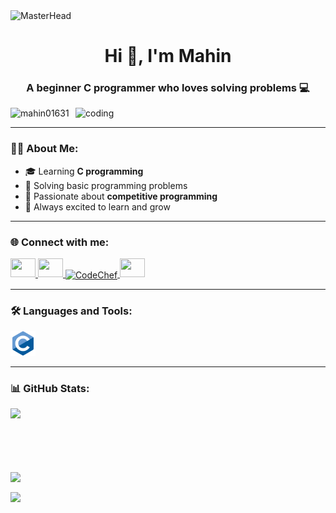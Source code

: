 <img src="https://1.bp.blogspot.com/-7A4WynwLsMw/XbBpCXG8fHI/AAAAAAAAMt4/uOa1bpLskYgrwGbllhSu2SDj_Mig8SXJQCLcBGAsYHQ/s1600/2000_600px.gif" alt="MasterHead" />

<h1 align="center">Hi 👋, I'm Mahin</h1>
<h3 align="center">A beginner C programmer who loves solving problems 💻</h3>

<img align="right" alt="coding" width="400" src="https://media1.tenor.com/m/IieZUsqoYCwAAAAC/developer.gif" />

<p align="left">
  <img src="https://komarev.com/ghpvc/?username=mahin01631&label=Profile%20views&color=0e75b6&style=flat" alt="mahin01631" />
</p>

---

### 👨‍💻 About Me:

- 🎓 Learning **C programming**
- 🚀 Solving basic programming problems
- 🧠 Passionate about **competitive programming**
- 🌱 Always excited to learn and grow

---

### 🌐 Connect with me:

<p align="left">
  <a href="https://linkedin.com/in/mahinurrahmanmahin" target="blank">
    <img src="https://raw.githubusercontent.com/rahuldkjain/github-profile-readme-generator/master/src/images/icons/Social/linked-in-alt.svg" height="30" width="40" />
  </a>
  <a href="https://fb.com/mahinurrahmanmahin" target="blank">
    <img src="https://raw.githubusercontent.com/rahuldkjain/github-profile-readme-generator/master/src/images/icons/Social/facebook.svg" height="30" width="40" />
    
  <a href="https://www.codechef.com/users/mahinurrahman1" target="_blank">
  <img align="center" src="https://your-uploaded-image-url.png" alt="CodeChef" height="40" width="40" />
</a>


  <a href="https://codeforces.com/profile/taslima2422" target="blank">
    <img src="https://raw.githubusercontent.com/rahuldkjain/github-profile-readme-generator/master/src/images/icons/Social/codeforces.svg" height="30" width="40" />
  </a>
</p>

---

### 🛠️ Languages and Tools:

<p align="left">
  <a href="https://www.cprogramming.com/" target="_blank">
    <img src="https://raw.githubusercontent.com/devicons/devicon/master/icons/c/c-original.svg" width="40" height="40"/>
  </a>
</p>

---

### 📊 GitHub Stats:

<p>
  <img align="left" src="https://github-readme-stats.vercel.app/api/top-langs?username=mahin01631&show_icons=true&locale=en&layout=compact" />
</p>

<br><br><br><br><br>

<p>
  <img align="center" src="https://github-readme-stats.vercel.app/api?username=mahin01631&show_icons=true&locale=en" />
</p>

<p>
  <img align="center" src="https://github-readme-streak-stats.herokuapp.com/?user=mahin01631" />
</p>
